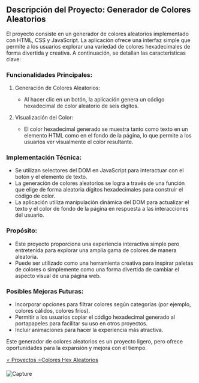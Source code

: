 ## Descripción del Proyecto: Generador de Colores Aleatorios

El proyecto consiste en un generador de colores aleatorios implementado con HTML, CSS y JavaScript. La aplicación ofrece una interfaz simple que permite a los usuarios explorar una variedad de colores hexadecimales de forma divertida y creativa. A continuación, se detallan las características clave:

### Funcionalidades Principales:

1. Generación de Colores Aleatorios:
   - Al hacer clic en un botón, la aplicación genera un código hexadecimal de color aleatorio de seis dígitos.

2. Visualización del Color:
   - El color hexadecimal generado se muestra tanto como texto en un elemento HTML como en el fondo de la página, lo que permite a los usuarios ver visualmente el color resultante.

### Implementación Técnica:

- Se utilizan selectores del DOM en JavaScript para interactuar con el botón y el elemento de texto.
- La generación de colores aleatorios se logra a través de una función que elige de forma aleatoria dígitos hexadecimales para construir el código de color.
- La aplicación utiliza manipulación dinámica del DOM para actualizar el texto y el color de fondo de la página en respuesta a las interacciones del usuario.

### Propósito:

- Este proyecto proporciona una experiencia interactiva simple pero entretenida para explorar una amplia gama de colores de manera aleatoria.
- Puede ser utilizado como una herramienta creativa para inspirar paletas de colores o simplemente como una forma divertida de cambiar el aspecto visual de una página web.

### Posibles Mejoras Futuras:

- Incorporar opciones para filtrar colores según categorías (por ejemplo, colores cálidos, colores fríos).
- Permitir a los usuarios copiar el código hexadecimal generado al portapapeles para facilitar su uso en otros proyectos.
- Incluir animaciones para hacer la experiencia más atractiva.

Este generador de colores aleatorios es un proyecto ligero, pero ofrece oportunidades para la expansión y mejora con el tiempo.

<a href = "https://www.youtube.com/watch?v=koiPxFFiqJ4&t=9876s">⭐️ Proyectos ⭐️Colores Hex Aleatorios</a>

![Capture](https://github.com/Luiso-o/Luiso-o.github.io/assets/128043647/c857d7e3-7bd8-48ee-adcb-340ca7c3ed39)
